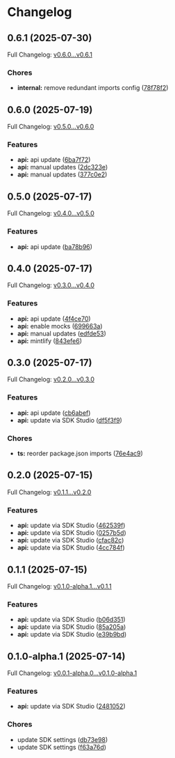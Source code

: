 # Changelog

## 0.6.1 (2025-07-30)

Full Changelog: [v0.6.0...v0.6.1](https://github.com/solvice/vrp-solver-sdk/compare/v0.6.0...v0.6.1)

### Chores

* **internal:** remove redundant imports config ([78f78f2](https://github.com/solvice/vrp-solver-sdk/commit/78f78f21c2c87ccfa99e1cd3bcee93c5efd4b63e))

## 0.6.0 (2025-07-19)

Full Changelog: [v0.5.0...v0.6.0](https://github.com/solvice/vrp-solver-sdk/compare/v0.5.0...v0.6.0)

### Features

* **api:** api update ([6ba7f72](https://github.com/solvice/vrp-solver-sdk/commit/6ba7f727539789fb87e6b1e8ae47dd9bc8c97782))
* **api:** manual updates ([2dc323e](https://github.com/solvice/vrp-solver-sdk/commit/2dc323e222c3041a5e3c1c587253e5d3948cfced))
* **api:** manual updates ([377c0e2](https://github.com/solvice/vrp-solver-sdk/commit/377c0e21967d89a030c2bef9d9f934c00ebbf3e2))

## 0.5.0 (2025-07-17)

Full Changelog: [v0.4.0...v0.5.0](https://github.com/solvice/vrp-solver-sdk/compare/v0.4.0...v0.5.0)

### Features

* **api:** api update ([ba78b96](https://github.com/solvice/vrp-solver-sdk/commit/ba78b961c5f927f427b84bf6986738f44af1863b))

## 0.4.0 (2025-07-17)

Full Changelog: [v0.3.0...v0.4.0](https://github.com/solvice/vrp-solver-sdk/compare/v0.3.0...v0.4.0)

### Features

* **api:** api update ([4f4ce70](https://github.com/solvice/vrp-solver-sdk/commit/4f4ce709f31c17113ea34f81fadfa11ca2e31e70))
* **api:** enable mocks ([699663a](https://github.com/solvice/vrp-solver-sdk/commit/699663accab6f6a7ddf592ca69b6f093dc163e6b))
* **api:** manual updates ([edfde53](https://github.com/solvice/vrp-solver-sdk/commit/edfde533459da1a199e25522e99351dd100f68f2))
* **api:** mintlify ([843efe6](https://github.com/solvice/vrp-solver-sdk/commit/843efe6ec592ba4ac87e850653b82dc15c9e9f36))

## 0.3.0 (2025-07-17)

Full Changelog: [v0.2.0...v0.3.0](https://github.com/solvice/vrp-solver-sdk/compare/v0.2.0...v0.3.0)

### Features

* **api:** api update ([cb6abef](https://github.com/solvice/vrp-solver-sdk/commit/cb6abefa9eba0684a00a92024540a5fb8c5a3e72))
* **api:** update via SDK Studio ([df5f3f9](https://github.com/solvice/vrp-solver-sdk/commit/df5f3f9342e22328802cd9b5df31350d78b751bf))


### Chores

* **ts:** reorder package.json imports ([76e4ac9](https://github.com/solvice/vrp-solver-sdk/commit/76e4ac98d8baeb5f109e61c1764e1e19c3de6b43))

## 0.2.0 (2025-07-15)

Full Changelog: [v0.1.1...v0.2.0](https://github.com/solvice/vrp-solver-sdk/compare/v0.1.1...v0.2.0)

### Features

* **api:** update via SDK Studio ([462539f](https://github.com/solvice/vrp-solver-sdk/commit/462539f713aff7f24e82a04bbd5d3d157b3adaf5))
* **api:** update via SDK Studio ([0257b5d](https://github.com/solvice/vrp-solver-sdk/commit/0257b5d30b9243cad7af865e1820eae6af4c6ef1))
* **api:** update via SDK Studio ([cfac82c](https://github.com/solvice/vrp-solver-sdk/commit/cfac82c77e578d92dafa6a359b17943823b37aa5))
* **api:** update via SDK Studio ([4cc784f](https://github.com/solvice/vrp-solver-sdk/commit/4cc784ffcb52e1d82a613f59b462190358bb56f8))

## 0.1.1 (2025-07-15)

Full Changelog: [v0.1.0-alpha.1...v0.1.1](https://github.com/solvice/vrp-solver-sdk/compare/v0.1.0-alpha.1...v0.1.1)

### Features

* **api:** update via SDK Studio ([b06d351](https://github.com/solvice/vrp-solver-sdk/commit/b06d3514e75d57e5c0fc4e7b67e0a34a3b789d30))
* **api:** update via SDK Studio ([85a205a](https://github.com/solvice/vrp-solver-sdk/commit/85a205a390f8e5aecf9981080888ff684b528310))
* **api:** update via SDK Studio ([e39b9bd](https://github.com/solvice/vrp-solver-sdk/commit/e39b9bdcf0dcbc110d0040970b53fd3f7490eb7f))

## 0.1.0-alpha.1 (2025-07-14)

Full Changelog: [v0.0.1-alpha.0...v0.1.0-alpha.1](https://github.com/solvice/vrp-solver-sdk/compare/v0.0.1-alpha.0...v0.1.0-alpha.1)

### Features

* **api:** update via SDK Studio ([2481052](https://github.com/solvice/vrp-solver-sdk/commit/248105203eaca98ccbc0628a0e614326b1ec2e3f))


### Chores

* update SDK settings ([db73e98](https://github.com/solvice/vrp-solver-sdk/commit/db73e98cbc773046b117805f8ccc5edc3746a29e))
* update SDK settings ([f63a76d](https://github.com/solvice/vrp-solver-sdk/commit/f63a76dd716027c36e15f396fea3e4de8aae7ceb))
